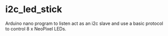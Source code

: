 # i2c_led_stick
Arduino nano program to listen act as an i2c slave and use a basic protocol to control 8 x NeoPixel LEDs.

